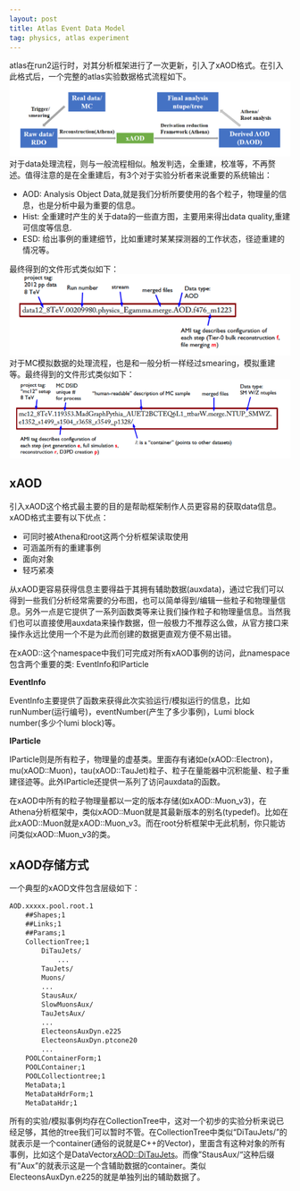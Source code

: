 ```yaml
---
layout: post
title: Atlas Event Data Model
tag: physics, atlas experiment
---
```

atlas在run2运行时，对其分析框架进行了一次更新，引入了xAOD格式。在引入此格式后，一个完整的atlas实验数据格式流程如下。
![atlas-experiment-data-chain](/assets/img/20170809/data-chain.png)
对于data处理流程，则与一般流程相似。触发判选，全重建，校准等，不再赘述。值得注意的是在全重建后，有3个对于实验分析者来说重要的系统输出：

- AOD: Analysis Object Data,就是我们分析所要使用的各个粒子，物理量的信息，也是分析中最为重要的信息。
- Hist: 全重建时产生的关于data的一些直方图，主要用来得出data quality,重建可信度等信息.
- ESD: 给出事例的重建细节，比如重建时某某探测器的工作状态，径迹重建的情况等。

最终得到的文件形式类似如下：
![data-format](/assets/img/20170809/data-format.png)
对于MC模拟数据的处理流程，也是和一般分析一样经过smearing，模拟重建等。最终得到的文件形式类似如下：
![data-format](/assets/img/20170809/mc-format.png)

## xAOD
引入xAOD这个格式最主要的目的是帮助框架制作人员更容易的获取data信息。xAOD格式主要有以下优点：

- 可同时被Athena和root这两个分析框架读取使用
- 可涵盖所有的重建事例
- 面向对象
- 轻巧紧凑

从xAOD更容易获得信息主要得益于其拥有辅助数据(auxdata)，通过它我们可以得到一些我们分析经常需要的分布图，也可以简单得到/编辑一些粒子和物理量信息。另外一点是它提供了一系列函数类等来让我们操作粒子和物理量信息。当然我们也可以直接使用auxdata来操作数据，但一般极力不推荐这么做，从官方接口来操作永远比使用一个不是为此而创建的数据更直观方便不易出错。

在xAOD::这个namespace中我们可完成对所有xAOD事例的访问，此namespace包含两个重要的类: EventInfo和IParticle

**EventInfo**

EventInfo主要提供了函数来获得此次实验运行/模拟运行的信息，比如runNumber(运行编号)，eventNumber(产生了多少事例)，Lumi block number(多少个lumi block)等。

**IParticle**

IParticle则是所有粒子，物理量的虚基类。里面存有诸如e(xAOD::Electron)，mu(xAOD::Muon)，tau(xAOD::TauJet)粒子、粒子在量能器中沉积能量、粒子重建径迹等。此外IParticle还提供一系列了访问auxdata的函数。

在xAOD中所有的粒子物理量都以一定的版本存储(如xAOD::Muon_v3)，在Athena分析框架中，类似xAOD::Muon就是其最新版本的别名(typedef)。比如在此xAOD::Muon就是xAOD::Muon_v3。而在root分析框架中无此机制，你只能访问类似xAOD::Muon_v3的类。

## xAOD存储方式

一个典型的xAOD文件包含层级如下：

    AOD.xxxxx.pool.root.1
        ##Shapes;1
        ##Links;1
        ##Params;1
        CollectionTree;1
            DiTauJets/
                ...
            TauJets/
            Muons/
            ...
            StausAux/
            SlowMuonsAux/
            TauJetsAux/
            ...
            ElecteonsAuxDyn.e225
            ElecteonsAuxDyn.ptcone20
            ...
        POOLContainerForm;1
        POOLContainer;1
        POOLCollectiontree;1
        MetaData;1
        MetaDataHdrForm;1
        MetaDataHdr;1

所有的实验/模拟事例均存在CollectionTree中，这对一个初步的实验分析来说已经足够，其他的tree我们可以暂时不管。在CollectionTree中类似“DiTauJets/”的就表示是一个container(通俗的说就是C++的Vector)，里面含有这种对象的所有事例，比如这个是DataVector<xAOD::DiTauJets>。而像”StausAux/“这种后缀有”Aux”的就表示这是一个含辅助数据的container。类似ElecteonsAuxDyn.e225的就是单独列出的辅助数据了。
